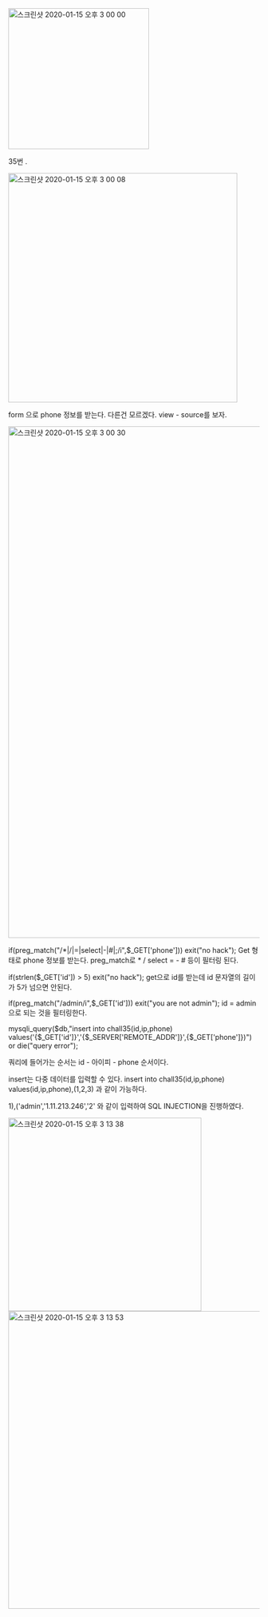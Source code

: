 <img width="282" alt="스크린샷 2020-01-15 오후 3 00 00" src="https://user-images.githubusercontent.com/54495632/72409178-5cd94e00-37a8-11ea-93ea-8bfe112e2174.png">

35번 .

<img width="459" alt="스크린샷 2020-01-15 오후 3 00 08" src="https://user-images.githubusercontent.com/54495632/72409198-68c51000-37a8-11ea-84e7-6d059badd200.png">

form 으로 phone 정보를 받는다. 다른건 모르겠다.
view - source를 보자.

<img width="1024" alt="스크린샷 2020-01-15 오후 3 00 30" src="https://user-images.githubusercontent.com/54495632/72409283-99a54500-37a8-11ea-8b2c-3c3fa10542ba.png">


if(preg_match("/\*|\/|=|select|-|#|;/i",$_GET['phone'])) exit("no hack");
Get 형태로 phone 정보를 받는다.
preg_match로 * / select = - # 등이 필터링 된다.

if(strlen($_GET['id']) > 5) exit("no hack");
get으로 id를 받는데 id 문자열의 길이가 5가 넘으면 안된다.

if(preg_match("/admin/i",$_GET['id'])) exit("you are not admin");
id = admin으로 되는 것을 필터링한다. 

mysqli_query($db,"insert into chall35(id,ip,phone) values('{$_GET['id']}','{$_SERVER['REMOTE_ADDR']}',{$_GET['phone']})") or die("query error");

쿼리에 들어가는 순서는 id - 아이피 - phone 순서이다.

insert는 다중 데이터를 입력할 수 있다.
insert into chall35(id,ip,phone) values(id,ip,phone),(1,2,3) 과 같이 가능하다.


1),('admin','1.11.213.246','2' 와 같이 입력하여 SQL INJECTION을 진행하였다.

<img width="387" alt="스크린샷 2020-01-15 오후 3 13 38" src="https://user-images.githubusercontent.com/54495632/72410247-4ed8fc80-37ab-11ea-819f-b8b424fdb0a3.png">

<img width="596" alt="스크린샷 2020-01-15 오후 3 13 53" src="https://user-images.githubusercontent.com/54495632/72410252-50a2c000-37ab-11ea-812a-c542837adb78.png">